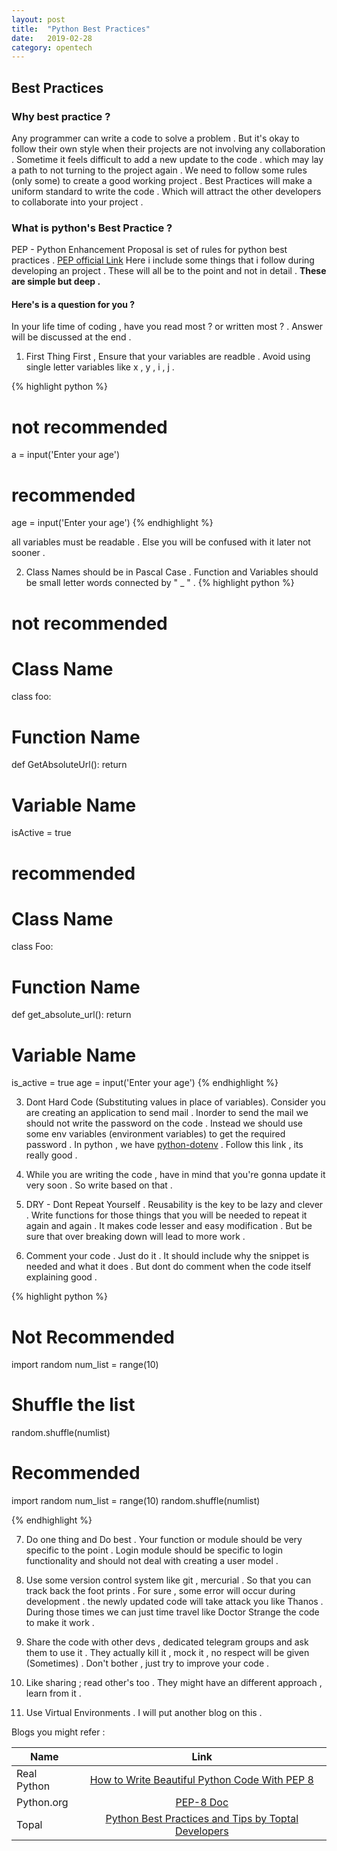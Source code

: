 ```yaml
---
layout: post
title:  "Python Best Practices"
date:   2019-02-28
category: opentech
---
```


## Best Practices 

### Why best practice ?
Any programmer can write a code to solve a problem . But it's okay to follow their own style when their projects are not 
involving any collaboration . Sometime it feels difficult to add a new update to the code . which may lay a path to not turning to the 
project again . We need to follow some rules (only some) to create a good working project . Best Practices will make a uniform standard
to write the code . Which will attract the other developers to collaborate into your project . 

### What is python's Best Practice ?
PEP - Python Enhancement Proposal is set of rules for python best practices . [PEP official Link][pep-link]
Here i include some things that i follow during developing an project . These will all be to the point and not in detail . 
<b>These are simple but deep .</b>

<h4> Here's is a question for you ? </h4>

In your life time of coding , have you read most ? or written most ? . Answer will be discussed at the end .   

1. First Thing First , Ensure that your variables are readble . Avoid using single letter variables like x , y , i , j .

{% highlight python %}
# not recommended
a = input('Enter your age')
# recommended
age = input('Enter your age')
{% endhighlight %}

all variables must be readable . Else you will be confused with it later not sooner . 

2. Class Names should be in Pascal Case . Function and Variables should be small letter words connected by " _ " .
{% highlight python %}
# not recommended
# Class Name
class foo:

# Function Name 
def GetAbsoluteUrl():
  return 

# Variable Name 
isActive = true 

# recommended
# Class Name 
class Foo:

# Function Name
def get_absolute_url():
  return 

# Variable Name 
is_active = true 
age = input('Enter your age')
{% endhighlight %}

3. Dont Hard Code (Substituting values in place of variables). Consider you are creating an application to send mail . Inorder to send the mail we should not write the password on the code .
Instead we should use some env variables (environment variables) to get the required password . 
In python , we have [python-dotenv][pdotenv] . Follow this link , its really good .

4. While you are writing the code , have in mind that you're gonna update it very soon . So write based on that . 

5. DRY - Dont Repeat Yourself . Reusability is the key to be lazy and clever . Write functions for those things that you will be needed to repeat it again and again . It makes code lesser and easy modification . But be sure that over breaking down will lead to more work . 

6. Comment your code . Just do it . It should include why the snippet is needed and what it does . But dont do comment when the code itself explaining good . 

{% highlight python %}

# Not Recommended
import random 
num_list = range(10)
# Shuffle the list 
random.shuffle(numlist)

# Recommended 
import random 
num_list = range(10)
random.shuffle(numlist)

{% endhighlight %}

7. Do one thing and Do best . Your function or module should be very specific to the point . 
Login module should be specific to login functionality and should not deal with creating a user model . 

8. Use some version control system like git , mercurial . So that you can track back the 
foot prints . For sure , some error will occur during development . the newly updated code will take attack you like Thanos . During those times we can just time travel like Doctor Strange the code to make it work .

9. Share the code with other devs , dedicated telegram groups and ask them to use it . They actually kill it , mock it , no respect will be given (Sometimes) . Don't bother , just try to improve your code . 

10. Like sharing ; read other's too . They might have an different approach , learn from it . 

11. Use Virtual Environments . I will put another blog on this . 

Blogs you might refer :

| Name          | Link          | 
| ------------- |:-------------:| 
| Real Python   | [How to Write Beautiful Python Code With PEP 8][pep-8] | 
| Python.org    | [PEP-8 Doc][pep-link]      | 
| Topal | [Python Best Practices and Tips by Toptal Developers][topal-link]      | 


[topal-link]: https://www.toptal.com/python/tips-and-practices
[pep-8]: https://realpython.com/python-pep8/
[pep-link]: https://www.python.org/dev/peps/pep-0008/
[pdotenv]: https://github.com/theskumar/python-dotenv
